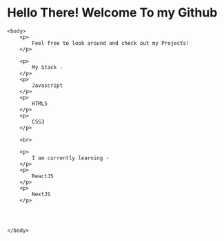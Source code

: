 <!DOCTYPE html>
<html>
    <head>
        <h1>
            Hello There!
            Welcome To my Github
        </h1>
    </head>

    <body>
        <p>
            Feel free to look around and check out my Projects!
        </p>

        <p>
            My Stack -
        </p>
        <p>
            Javascript
        </p>
        <p>
            HTML5
        </p>
        <p>
            CSS3
        </p>

        <br>

        <p>
            I am currently learning -
        </p>
        <p>
            ReactJS 
        </p>
        <p>
            NextJS
        </p>



        
    </body>

</html>
